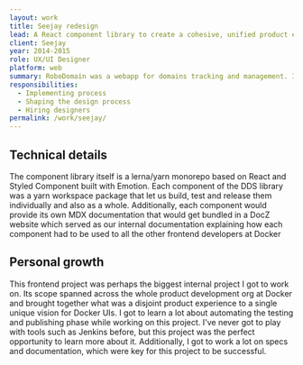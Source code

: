 ```yaml
---
layout: work
title: Seejay redesign
lead: A React component library to create a cohesive, unified product experience at Docker
client: Seejay
year: 2014-2015
role: UX/UI Designer
platform: web
summary: RoboDomain was a webapp for domains tracking and management. It helps you to organize the domains you own or manage. You can track the details of the domains, all in one place, including renewal dates and WHOIS information.
responsibilities:
  - Implementing process
  - Shaping the design process
  - Hiring designers
permalink: /work/seejay/
---
```

## Technical details
The component library itself is a lerna/yarn monorepo based on React and Styled Component built with Emotion. Each component of the DDS library was a yarn workspace package that let us build, test and release them individually and also as a whole. Additionally, each component would provide its own MDX documentation that would get bundled in a DocZ website which served as our internal documentation explaining how each component had to be used to all the other frontend developers at Docker

## Personal growth
This frontend project was perhaps the biggest internal project I got to work on. Its scope spanned across the whole product development org at Docker and brought together what was a disjoint product experience to a single unique vision for Docker UIs. I got to learn a lot about automating the testing and publishing phase while working on this project. I've never got to play with tools such as Jenkins before, but this project was the perfect opportunity to learn more about it. Additionally, I got to work a lot on specs and documentation, which were key for this project to be successful.